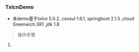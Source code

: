 ### TxlcnDemo
- 本demo基于txlcn 5.0.2, consul 1.6.1, springboot 2.1.5 ,cloud Greenwich.SR1 ,jdk 1.8
> 操作步骤
1. 
